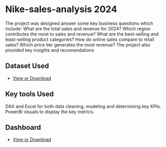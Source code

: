 # Nike-sales-analysis 2024
The project was designed answer some key business questions which include:
    What are the total sales and revenue for 2024?
    Which region contributes the most to sales and revenue?
    What are the best-selling and least-selling product categories?
    How do online sales compare to retail sales?
    Which price tier generates the most revenue?
The project also provided key insights and recomendations

## Dataset Used
- <a href = "https://github.com/igwechinomso/Nike-sales-analysis/blob/main/nike_sales_2024.csv">View or Download</a>

## Key tools Used
 DAX and Excel for both data cleaning, modeling and determining key KPIs.
 PowerBi visuals to display the key metrics.

 ## Dashboard 
 - <a href = "https://github.com/igwechinomso/Nike-sales-analysis/blob/main/nike%20sales%20analysis%202024%20(3)%20(1).pbit">View or Download</a>
